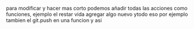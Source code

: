 para modificar y hacer mas corto podemos añadir todas las acciones como funciones, ejemplo el restar vida agregar algo nuevo ytodo eso por ejemplo tambien el git.push en una funcion y asi

